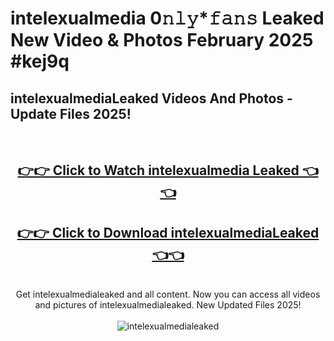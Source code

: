 # intelexualmedia 0𝚗𝚕𝚢*𝚏𝚊𝚗𝚜 Leaked New Video & Photos February 2025 #kej9q

<h2>intelexualmediaLeaked Videos And Photos - Update Files 2025!</h2>
<br>
<div align="center">
<h2><a href="https://mediaupload.pro?title=intelexualmedia&ref=11F" rel="nofollow">👉👉 Click to Watch intelexualmedia Leaked 👈👈</a></h2>
<h2><a href="https://mediaupload.pro?title=intelexualmedia&ref=11F" rel="nofollow">👉👉 Click to Download intelexualmediaLeaked 👈👈</a></h2>
<br>
Get intelexualmedialeaked and all content. Now you can access all videos and pictures of intelexualmedialeaked. New Updated Files 2025!
<br>
<br>
<a href="https://mediaupload.pro?title=intelexualmedia&ref=11F" rel="nofollow" data-target="animated-image.originalLink"><img src="https://i.ibb.co/Gkj2r4b/banner.png" alt="intelexualmedialeaked" style="max-width: 100%; display: inline-block;" data-target="animated-image.originalImage"></a>
</div>
<br>

